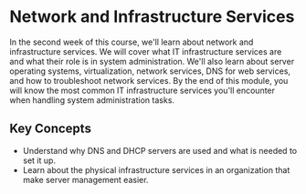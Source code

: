 # Network and Infrastructure Services

In the second week of this course, we'll learn about network and infrastructure services. We will cover what IT infrastructure services are and what their role is in system administration. We'll also learn about server operating systems, virtualization, network services, DNS for web services, and how to troubleshoot network services. By the end of this module, you will know the most common IT infrastructure services you'll encounter when handling system administration tasks.

## Key Concepts

* Understand why DNS and DHCP servers are used and what is needed to set it up.
* Learn about the physical infrastructure services in an organization that make server management easier.